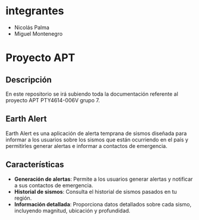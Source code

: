 # integrantes
* Nicolás Palma
* Miguel Montenegro

# Proyecto APT

## Descripción
En este repositorio se irá subiendo toda la documentación referente al proyecto APT PTY4614-006V grupo 7.

## Earth Alert

Earth Alert es una aplicación de alerta temprana de sismos diseñada para informar a los usuarios sobre los sismos que están ocurriendo en el país y permitirles generar alertas e informar a contactos de emergencia.

## Características

- **Generación de alertas**: Permite a los usuarios generar alertas y notificar a sus contactos de emergencia.
- **Historial de sismos**: Consulta el historial de sismos pasados en tu región.
- **Información detallada**: Proporciona datos detallados sobre cada sismo, incluyendo magnitud, ubicación y profundidad.

